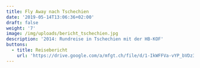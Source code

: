 ```yaml
---
title: Fly Away nach Tschechien
date: '2019-05-14T13:06:36+02:00'
draft: false
weight: '7'
image: /img/uploads/bericht_tschechien.jpg
description: '2014: Rundreise in Tschechien mit der HB-KOF'
buttons:
  - title: Reisebericht
    url: 'https://drive.google.com/a/mfgt.ch/file/d/1-IkWFFVa-vYP_bVDz350xk4b5d1cLj6y/view?usp=sharing'
---
```


